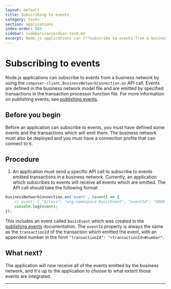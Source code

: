 ```yaml
---
layout: default
title: Subscribing to events
category: tasks
section: applications
index-order: 503
sidebar: sidebars/accordion-toc0.md
excerpt: Node.js applications can [**subscribe to events from a business network**](./subscribing-to-events.html) by using the `composer-client.BusinessNetworkConnection.on` API call. Events are defined in the business network model file and are emitted by specified transactions in the transaction processor function file. 
---
```


# Subscribing to events

Node.js applications can subscribe to events from a business network by using the `composer-client.BusinessNetworkConnection.on` API call. Events are defined in the business network model file and are emitted by specified transactions in the transaction processor function file. For more information on publishing events, see [publishing events](../business-network/publishing-events.html).

## Before you begin

Before an application can subscribe to events, you must have defined some events and the transactions which will emit them. The business network must also be deployed and you must have a connection profile that can connect to it.

## Procedure

1. An application must send a specific API call to subscribe to events emitted transactions in a business network. Currently, an application which subscribes to events will receive all events which are emitted. The API call should take the following format:

```Javascript
businessNetworkConnection.on('event', (event) => {
    // event: { "$class": "org.namespace.BasicEvent", "eventId": "0000-0000-0000-000000#0" }
    console.log(event);
});
```

  This includes an event called `BasicEvent` which was created in the [publishing events](../business-network/publishing-events.html) documentation. The `eventId` property is always the same as the `transactionId` of the transaction which emitted the event, with an appended number in the form `"transactionId": "<transactionId>#number"`.

## What next?

The application will now receive all of the events emitted by the business network, and it's up to the application to choose to what extent those events are integrated.

---
